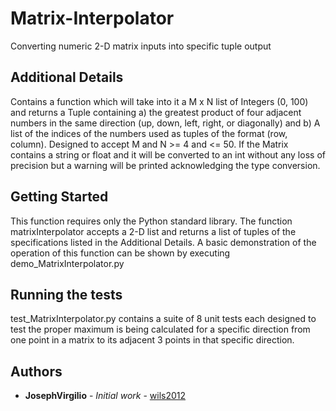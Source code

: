 # Matrix-Interpolator
Converting numeric 2-D matrix inputs into specific tuple output

## Additional Details
Contains a function which will take into it a M x N list of Integers (0, 100) and returns a Tuple containing a) the greatest product of four adjacent numbers in the same direction (up, down, left, right, or diagonally) and b) A list of the indices of the numbers used as tuples of the format (row, column). Designed to accept M and N >= 4 and <= 50. If the Matrix contains a string or float and it will be converted to an int without any loss of precision but a warning will be printed acknowledging the type conversion.

## Getting Started

This function requires only the Python standard library. The function matrixInterpolator accepts a 2-D list and returns a list of tuples of the specifications listed in the Additional Details. A basic demonstration of the operation of this function can be shown by executing demo_MatrixInterpolator.py

## Running the tests

test_MatrixInterpolator.py contains a suite of 8 unit tests each designed to test the proper maximum is being calculated for a specific direction from one point in a matrix to its adjacent 3 points in that specific direction.  

## Authors

* **JosephVirgilio** - *Initial work* - [wils2012](https://github.com/wils2012)
